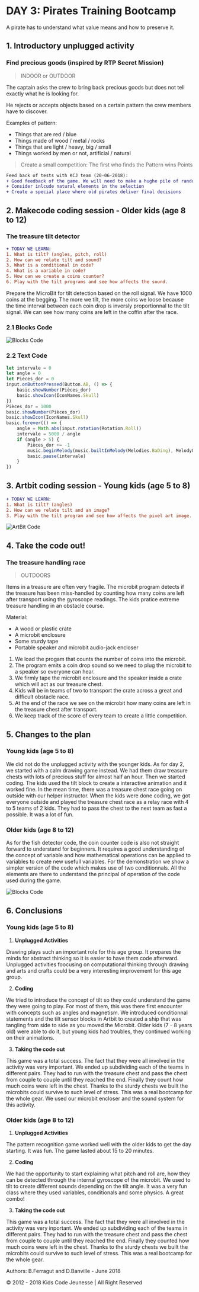 # DAY 3: Pirates Training Bootcamp

A pirate has to understand what value means and how to preserve it.

## 1. Introductory unplugged activity 

### Find precious goods (inspired by RTP Secret Mission)

> INDOOR or OUTDOOR

The captain asks the crew to bring back precious goods but does not tell exactly what he is looking for.

He rejects or accepts objects based on a certain pattern the crew members have to discover.

Examples of pattern: 
- Things that are red / blue
- Things made of wood /  metal / rocks
- Things that are light / heavy, big / small
- Things worked by men or not, artificial / natural

> Create a small competition: The first who finds the Pattern wins Points

```diff
Feed back of tests with KCJ team (20-06-2018): 
+ Good feedback of the game. We will need to make a hughe pile of random items
+ Consider inlcude natural elements in the selection
+ Create a special place where old pirates deliver final decisions
```

## 2. Makecode coding session - Older kids (age 8 to 12)

### The treasure tilt detector

```diff
+ TODAY WE LEARN:
1. What is tilt? (angles, pitch, roll) 
2. How can we relate tilt and sound?
3. What is a conditional in code?
4. What is a variable in code?
5. How can we create a coins counter?
6. Play with the tilt programs and see how affects the sound.
```

Prepare the MicroBit for tilt detection based on the roll signal. We have 1000 coins at the begging. The more we tilt, the more coins we loose because the time interval between each coin drop is inversly proportionnal to the tilt signal. We can see how many coins are left in the coffin after the race.

### 2.1 Blocks Code

![Blocks Code](./images/Day3-blocks.png)


### 2.2 Text Code
```javascript
let intervale = 0
let angle = 0
let Pièces_dor = 0
input.onButtonPressed(Button.AB, () => {
    basic.showNumber(Pièces_dor)
    basic.showIcon(IconNames.Skull)
})
Pièces_dor = 1000
basic.showNumber(Pièces_dor)
basic.showIcon(IconNames.Skull)
basic.forever(() => {
    angle = Math.abs(input.rotation(Rotation.Roll))
    intervale = 5000 / angle
    if (angle > 5) {
        Pièces_dor += -1
        music.beginMelody(music.builtInMelody(Melodies.BaDing), MelodyOptions.Once)
        basic.pause(intervale)
    }
})
```

## 3. Artbit coding session - Young kids (age 5 to 8)

```diff
+ TODAY WE LEARN:
1. What is tilt? (angles)
2. How can we relate tilt and an image?
3. Play with the tilt program and see how affects the pixel art image.
```

![ArtBit Code](./images/ArtBit/Day3.png)


## 4. Take the code out!

### The treasure handling race

> OUTDOORS

Items in a treasure are often very fragile. The microbit program detects if the treasure has been miss-handled by counting how many coins are left after transport using the gyroscope readings. The kids pratice extreme treasure handling in an obstacle course.

Material:
* A wood or plastic crate
* A microbit enclosure
* Some sturdy tape
* Portable speaker and microbit audio-jack encloser 

1. We load the progam that counts the number of coins into the microbit. 
2. The program emits a coin drop sound so we need to plug the microbit to a speaker so everyone can hear.
3. We firmly tape the microbit enclosure and the speaker inside a crate which will act as our treasure chest.
4. Kids will be in teams of two to transport the crate across a great and difficult obstacle race.
5. At the end of the race we see on the microbit how many coins are left in the treasure chest after transport.
6. We keep track of the score of every team to create a little competition.

## 5. Changes to the plan

### Young kids (age 5 to 8)

We did not do the unplugged activity with the younger kids. As for day 2, we started with a calm drawing game instead. We had them draw treasure chests with lots of precious stuff for almost half an hour. Then we started coding. The kids used the tilt block to create a interactive animation and it worked fine. In the mean time, there was a treasure chest race going on outside with our helper instructor. When the kids were done coding, we got everyone outside and played the treasure chest race as a relay race with 4 to 5 teams of 2 kids. They had to pass the chest to the next team as fast a possible. It was a lot of fun.

### Older kids (age 8 to 12)

As for the fish detector code, the coin counter code is also not straight forward to understand for beginners. It requires a good understanding of the concept of variable and how mathematical operations can be applied to variables to create new usefull variables. For the demonstration we show a simpler version of the code which makes use of two conditionnals. All the elements are there to understand the principal of operation of the code used during the game.

![Blocks Code](./images/Day3-conditional-blocks.png)

## 6. Conclusions 

### Young kids (age 5 to 8)
1. **Unplugged Activities**

Drawing plays such an important role for this age group. It prepares the minds for abstract thinking so it is easier to have them code afterward. Unplugged activities foocusing on computational thinking through drawing and arts and crafts could be a very interesting improvement for this age group.

2. **Coding**

We tried to introduce the concept of tilt so they could understand the game they were going to play. For most of them, this was there first encounter with concepts such as angles and magnetism. We introduced conditionnal statements and the tilt sensor blocks in Artbit to created a ship that was tangling from side to side as you moved the Microbit. Older kids (7 - 8 years old) were able to do it, but young kids had troubles, they continued working on their animations.

3. **Taking the code out**

This game was a total success. The fact that they were all involved in the activity was very important. We ended up subdividing each of the teams in different pairs. They had to run with the treasure chest and pass the chest from couple to couple until they reached the end. Finally they count how much coins were left in the chest. Thanks to the sturdy chests we built the microbits could survive to such level of stress. This was a real bootcamp for the whole gear. We used our microbit encloser and the sound system for this activity. 


### Older kids (age 8 to 12)
1. **Unplugged Activities**

The pattern recognition game worked well with the older kids to get the day starting. It was fun. The game lasted about 15 to 20 minutes.

2. **Coding**

We had the opportunity to start explaining what pitch and roll are, how they can be detected through the internal gyroscope of the microbit. We used to tilt to create different sounds depending on the tilt angle. It was a very fun class where they used variables, conditionals and some physics. A great combo!

3. **Taking the code out**

This game was a total success. The fact that they were all involved in the activity was very inportant. We ended up subdividing each of the teams in different pairs. They had to run with the treasure chest and pass the chest from couple to couple until they reached the end. Finally they counted how much coins were left in the chest. Thanks to the sturdy chests we built the microbits could survive to such level of stress. This was a real bootcamp for the whole gear.



Authors: B.Ferragut and D.Banville - June 2018

© 2012 - 2018 Kids Code Jeunesse | All Right Reserved
